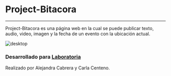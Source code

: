 # Project-Bitacora
---
Project-Bitacora es una página web en la cual se puede publicar texto, audio, video, imagen y la fecha de un evento con la ubicación actual.  

![desktop](https://user-images.githubusercontent.com/32287306/36409100-7e49deb4-15d7-11e8-82a9-90582b06ce31.png)

### Desarrollado para [Laboratoria](http://laboratoria.la) 

Realizado por Alejandra Cabrera y Carla Centeno.